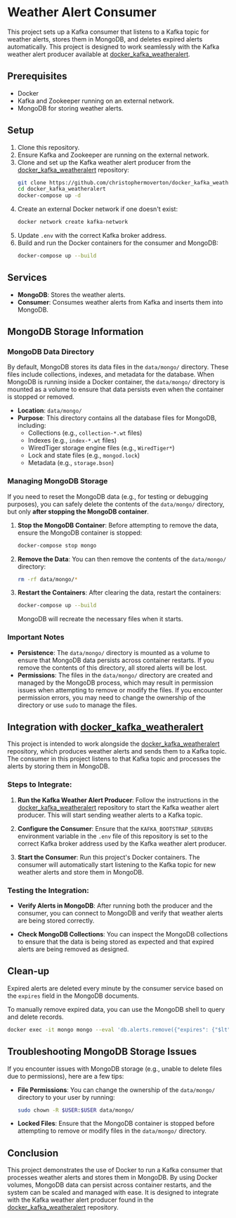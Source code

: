 # Weather Alert Consumer

This project sets up a Kafka consumer that listens to a Kafka topic for weather alerts, stores them in MongoDB, and deletes expired alerts automatically. This project is designed to work seamlessly with the Kafka weather alert producer available at [docker_kafka_weatheralert](https://github.com/christophermoverton/docker_kafka_weatheralert).

## Prerequisites

- Docker
- Kafka and Zookeeper running on an external network.
- MongoDB for storing weather alerts.

## Setup

1. Clone this repository.
2. Ensure Kafka and Zookeeper are running on the external network.
3. Clone and set up the Kafka weather alert producer from the [docker_kafka_weatheralert](https://github.com/christophermoverton/docker_kafka_weatheralert) repository:
   ```bash
   git clone https://github.com/christophermoverton/docker_kafka_weatheralert.git
   cd docker_kafka_weatheralert
   docker-compose up -d
   ```
4. Create an external Docker network if one doesn't exist:
   ```bash
   docker network create kafka-network
   ```
5. Update `.env` with the correct Kafka broker address.
6. Build and run the Docker containers for the consumer and MongoDB:
   ```bash
   docker-compose up --build
   ```

## Services

- **MongoDB**: Stores the weather alerts.
- **Consumer**: Consumes weather alerts from Kafka and inserts them into MongoDB.

## MongoDB Storage Information

### MongoDB Data Directory

By default, MongoDB stores its data files in the `data/mongo/` directory. These files include collections, indexes, and metadata for the database. When MongoDB is running inside a Docker container, the `data/mongo/` directory is mounted as a volume to ensure that data persists even when the container is stopped or removed.

- **Location**: `data/mongo/`
- **Purpose**: This directory contains all the database files for MongoDB, including:
  - Collections (e.g., `collection-*.wt` files)
  - Indexes (e.g., `index-*.wt` files)
  - WiredTiger storage engine files (e.g., `WiredTiger*`)
  - Lock and state files (e.g., `mongod.lock`)
  - Metadata (e.g., `storage.bson`)

### Managing MongoDB Storage

If you need to reset the MongoDB data (e.g., for testing or debugging purposes), you can safely delete the contents of the `data/mongo/` directory, but only **after stopping the MongoDB container**.

1. **Stop the MongoDB Container**:
   Before attempting to remove the data, ensure the MongoDB container is stopped:
   ```bash
   docker-compose stop mongo
   ```

2. **Remove the Data**:
   You can then remove the contents of the `data/mongo/` directory:
   ```bash
   rm -rf data/mongo/*
   ```

3. **Restart the Containers**:
   After clearing the data, restart the containers:
   ```bash
   docker-compose up --build
   ```

   MongoDB will recreate the necessary files when it starts.

### Important Notes

- **Persistence**: The `data/mongo/` directory is mounted as a volume to ensure that MongoDB data persists across container restarts. If you remove the contents of this directory, all stored alerts will be lost.
- **Permissions**: The files in the `data/mongo/` directory are created and managed by the MongoDB process, which may result in permission issues when attempting to remove or modify the files. If you encounter permission errors, you may need to change the ownership of the directory or use `sudo` to manage the files.

## Integration with [docker_kafka_weatheralert](https://github.com/christophermoverton/docker_kafka_weatheralert)

This project is intended to work alongside the [docker_kafka_weatheralert](https://github.com/christophermoverton/docker_kafka_weatheralert) repository, which produces weather alerts and sends them to a Kafka topic. The consumer in this project listens to that Kafka topic and processes the alerts by storing them in MongoDB.

### Steps to Integrate:

1. **Run the Kafka Weather Alert Producer**:
   Follow the instructions in the [docker_kafka_weatheralert](https://github.com/christophermoverton/docker_kafka_weatheralert) repository to start the Kafka weather alert producer. This will start sending weather alerts to a Kafka topic.

2. **Configure the Consumer**:
   Ensure that the `KAFKA_BOOTSTRAP_SERVERS` environment variable in the `.env` file of this repository is set to the correct Kafka broker address used by the Kafka weather alert producer.

3. **Start the Consumer**:
   Run this project's Docker containers. The consumer will automatically start listening to the Kafka topic for new weather alerts and store them in MongoDB.

### Testing the Integration:

- **Verify Alerts in MongoDB**:
  After running both the producer and the consumer, you can connect to MongoDB and verify that weather alerts are being stored correctly.

- **Check MongoDB Collections**:
  You can inspect the MongoDB collections to ensure that the data is being stored as expected and that expired alerts are being removed as designed.

## Clean-up

Expired alerts are deleted every minute by the consumer service based on the `expires` field in the MongoDB documents.

To manually remove expired data, you can use the MongoDB shell to query and delete records.

```bash
docker exec -it mongo mongo --eval 'db.alerts.remove({"expires": {"$lt": new Date()}})'
```

## Troubleshooting MongoDB Storage Issues

If you encounter issues with MongoDB storage (e.g., unable to delete files due to permissions), here are a few tips:

- **File Permissions**: You can change the ownership of the `data/mongo/` directory to your user by running:
  ```bash
  sudo chown -R $USER:$USER data/mongo/
  ```
- **Locked Files**: Ensure that the MongoDB container is stopped before attempting to remove or modify files in the `data/mongo/` directory.

## Conclusion

This project demonstrates the use of Docker to run a Kafka consumer that processes weather alerts and stores them in MongoDB. By using Docker volumes, MongoDB data can persist across container restarts, and the system can be scaled and managed with ease. It is designed to integrate with the Kafka weather alert producer found in the [docker_kafka_weatheralert](https://github.com/christophermoverton/docker_kafka_weatheralert) repository.

